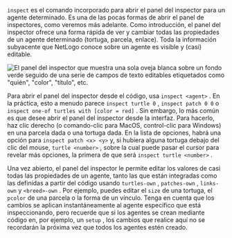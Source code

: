 ﻿`inspect` es el comando incorporado para abrir el panel del inspector para un agente determinado. Es una de las pocas formas de abrir el panel de inspectores, como veremos más adelante. Como introducción, el panel del inspector ofrece una forma rápida de ver y cambiar todas las propiedades de un agente determinado (tortuga, parcela, enlace). Toda la información subyacente que NetLogo conoce sobre un agente es visible y (casi) editable.

![El panel del inspector que muestra una sola oveja blanca sobre un fondo verde seguido de una serie de campos de texto editables etiquetados como "quién", "color", "título", etc.](/static/img/grass.png)

Para abrir el panel del inspector desde el código, usa `inspect <agent>` . En la práctica, esto a menudo parece `inspect turtle 0` , `inspect patch 0 0` o `inspect one-of turtles with [color = red]` . Sin embargo, lo más común es que desee abrir el panel del inspector desde la interfaz. Para hacerlo, haz clic derecho (o comando-clic para MacOS, control-clic para Windows) en una parcela dada o una tortuga dada. En la lista de opciones, habrá una opción para `inspect patch <x> <y>` y, si hubiera alguna tortuga debajo del clic del mouse, `turtle <number>` , sobre la cual puede pasar el cursor para revelar más opciones, la primera de que será `inspect turtle <number>` .

Una vez abierto, el panel del inspector le permite editar los valores de casi todas las propiedades de un agente, tanto las que están integradas como las definidas a partir del código usando `turtles-own` , `patches-own` , `links-own` y `<breed>-own` . Por ejemplo, puedes editar el `size` de una tortuga, el `pcolor` de una parcela o la forma de un vínculo. Tenga en cuenta que los cambios se aplican instantáneamente al agente específico que está inspeccionando, pero recuerde que si los agentes se crean mediante código en, por ejemplo, un `setup` , los cambios que realice aquí no se recordarán la próxima vez que todos los agentes estén creado.